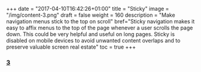 +++
date = "2017-04-10T16:42:26+01:00"
title = "Sticky"
image = "/img/content-3.png"
draft = false
weight = 160
description = "Make navigation menus stick to the top on scroll"
bref="Sticky navigation makes it easy to affix menus to the top of the page whenever a user scrolls the page down. This could be very helpful and useful on long pages. Sticky is disabled on mobile devices to avoid unwanted content overlaps and to preserve valuable screen real estate"
toc = true
+++

<h3 class="section-head" id="h-demo"><a href="#h-demo">3</a></h3>
